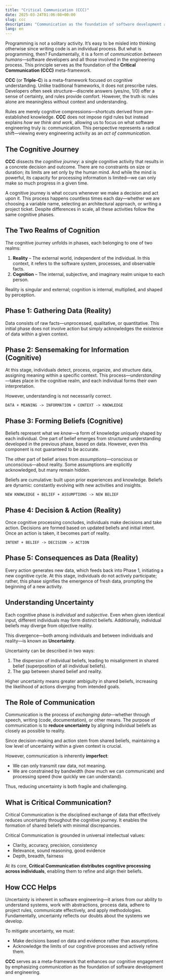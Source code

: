 ```yaml
---
title: "Critical Communication (CCC)"
date: 2025-03-24T01:06:08+00:00
slug: ccc
description: "Communication as the foundation of software development and engineering."
lang: en
---
```


Programming is not a solitary activity. It’s easy to be misled into thinking otherwise since writing code is an individual process. But what is programming, then? Fundamentally, it is a form of _communication between humans_—software developers and all those involved in the engineering process. This principle serves as the foundation of the **Critical Communication (CCC)** meta-framework.

**CCC** (or **Triple-C**) is a meta-framework focused on cognitive understanding. Unlike traditional frameworks, it does not prescribe rules. Developers often seek structure—discrete answers (yes/no, 1/0) offer a sense of certainty, and rules provide comfort. However, the truth is: rules alone are meaningless without context and understanding.

Rules are merely cognitive compressions—shortcuts derived from pre-established knowledge. **CCC** does not impose rigid rules but instead explains _how we think and work_, allowing us to focus on what software engineering truly is: communication. This perspective represents a radical shift—viewing every engineering activity as an _act of communication_.

## The Cognitive Journey

**CCC** dissects the _cognitive journey_: a single cognitive activity that results in a concrete decision and outcome. There are no constraints on size or duration; its limits are set only by the human mind. And while the mind is powerful, its capacity for processing information is limited—we can only make so much progress in a given time.

A cognitive journey is what occurs whenever we make a decision and act upon it. This process happens countless times each day—whether we are choosing a variable name, selecting an architectural approach, or writing a project ticket. Despite differences in scale, all these activities follow the same cognitive phases.

## The Two Realms of Cognition
The cognitive journey unfolds in phases, each belonging to one of two realms:

1. **Reality** – The external world, independent of the individual. In this context, it refers to the software system, processes, and observable facts.
2. **Cognition** – The internal, subjective, and imaginary realm unique to each person.

Reality is singular and external; cognition is internal, multiplied, and shaped by perception.

## Phase 1: Gathering Data (Reality)
Data consists of raw facts—unprocessed, qualitative, or quantitative. This initial phase does not involve action but simply acknowledges the existence of data within a given context.

## Phase 2: Sensemaking for Information (Cognitive)
At this stage, individuals detect, process, organize, and structure data, assigning meaning within a specific context. This process—_understanding_—takes place in the cognitive realm, and each individual forms their own interpretation.

However, understanding is not necessarily correct.

```plaintext
DATA + MEANING -> INFORMATION + CONTEXT -> KNOWLEDGE
```

## Phase 3: Forming Beliefs (Cognitive)
Beliefs represent what we _know_—a form of knowledge uniquely shaped by each individual. One part of belief emerges from structured understanding developed in the previous phase, based on data. However, even this component is not guaranteed to be accurate.

The other part of belief arises from _assumptions_—conscious or unconscious—about reality. Some assumptions are explicitly acknowledged, but many remain hidden.

Beliefs are cumulative: built upon prior experiences and knowledge. Beliefs are dynamic: constantly evolving with new activities and insights.

```plaintext
NEW KNOWLEDGE + BELIEF + ASSUMPTIONS -> NEW BELIEF
```

## Phase 4: Decision & Action (Reality)
Once cognitive processing concludes, individuals make decisions and take action. Decisions are formed based on updated beliefs and initial intent. Once an action is taken, it becomes part of reality.

```plaintext
INTENT + BELIEF -> DECISION -> ACTION
```

## Phase 5: Consequences as Data (Reality)
Every action generates new data, which feeds back into Phase 1, initiating a new cognitive cycle. At this stage, individuals do not actively participate; rather, this phase signifies the emergence of fresh data, prompting the beginning of a new activity.

## Understanding Uncertainty
Each cognitive phase is _individual_ and _subjective_. Even when given identical input, different individuals may form distinct beliefs. Additionally, individual beliefs may diverge from objective reality.

This divergence—both among individuals and between individuals and reality—is known as **Uncertainty**.

Uncertainty can be described in two ways:

1. The dispersion of individual beliefs, leading to misalignment in shared belief (superposition of all individual beliefs).
2. The gap between shared belief and reality.

Higher uncertainty means greater ambiguity in shared beliefs, increasing the likelihood of actions diverging from intended goals.

## The Role of Communication
Communication is the process of _exchanging data_—whether through speech, writing (code, documentation), or other means. The purpose of communication is to **reduce uncertainty** by aligning individual beliefs as closely as possible to reality.

Since decision-making and action stem from shared beliefs, maintaining a low level of uncertainty within a given context is crucial.

However, communication is inherently **imperfect**:
+ We can only transmit raw data, not meaning.
+ We are constrained by bandwidth (how much we can communicate) and processing speed (how quickly we can understand).

Thus, reducing uncertainty is both fragile and challenging.

## What is Critical Communication?
Critical Communication is the disciplined exchange of data that effectively reduces uncertainty throughout the cognitive journey. It enables the formation of shared beliefs with minimal discrepancies.

Critical Communication is grounded in universal intellectual values:
+	Clarity, accuracy, precision, consistency
+	Relevance, sound reasoning, good evidence
+ Depth, breadth, fairness

At its core, **Critical Communication distributes cognitive processing across individuals**, enabling them to refine and align their beliefs.

## How CCC Helps

Uncertainty is inherent in software engineering—it arises from our ability to understand systems, work with abstractions, process data, adhere to project rules, communicate effectively, and apply methodologies. Fundamentally, uncertainty reflects our doubts about the systems we develop.

To mitigate uncertainty, we must:
+ Make decisions based on data and evidence rather than assumptions.
+ Acknowledge the limits of our cognitive processes and actively refine them.

**CCC** serves as a meta-framework that enhances our cognitive engagement by emphasizing _communication_ as the foundation of software development and engineering.
